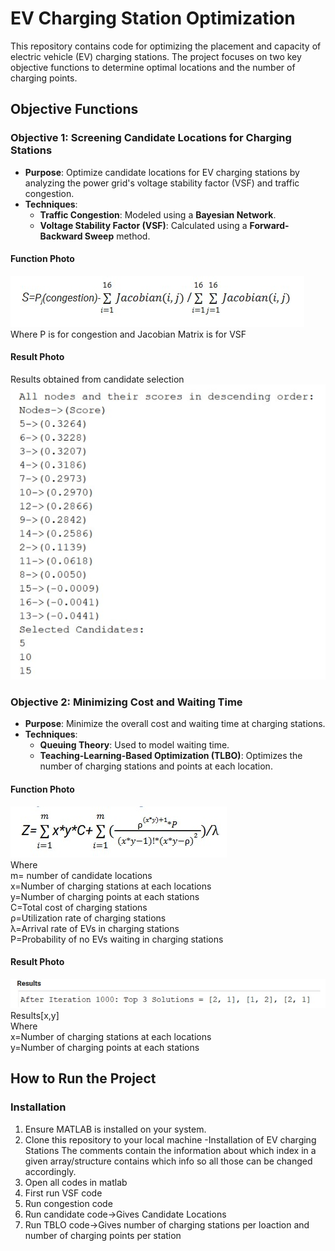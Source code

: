 # EV Charging Station Optimization

This repository contains code for optimizing the placement and capacity of electric vehicle (EV) charging stations. The project focuses on two key objective functions to determine optimal locations and the number of charging points.

## Objective Functions

### Objective 1: Screening Candidate Locations for Charging Stations

- **Purpose**: Optimize candidate locations for EV charging stations by analyzing the power grid's voltage stability factor (VSF) and traffic congestion.
- **Techniques**:
  - **Traffic Congestion**: Modeled using a **Bayesian Network**.
  - **Voltage Stability Factor (VSF)**: Calculated using a **Forward-Backward Sweep** method.
  
#### Function Photo
![Objective 1 Function](ob_1.jpg)<br />
Where P is for congestion and Jacobian Matrix is for VSF<br />

#### Result Photo
Results obtained from candidate selection
![Objective 1 Results](result_1.jpg)


### Objective 2: Minimizing Cost and Waiting Time

- **Purpose**: Minimize the overall cost and waiting time at charging stations.
- **Techniques**:
  - **Queuing Theory**: Used to model waiting time.
  - **Teaching-Learning-Based Optimization (TLBO)**: Optimizes the number of charging stations and points at each location.

#### Function Photo
![Objective 2 Function](ob_2.jpg)<br />
Where<br />
m= number of candidate locations<br />
x=Number of charging stations at each locations<br />
y=Number of charging points at each stations<br />
C=Total cost of charging stations<br />
ρ=Utilization rate of charging stations<br />
λ=Arrival rate of EVs in charging stations<br />
P=Probability of no EVs waiting in charging stations<br />

#### Result Photo
![Objective 2 Results](result_2.jpg)<br />
Results[x,y]<br />
Where<br />
x=Number of charging stations at each locations<br />
y=Number of charging points at each stations<br />

## How to Run the Project

### Installation
1. Ensure MATLAB is installed on your system.
2. Clone this repository to your local machine
-Installation of EV charging Stations
The comments contain the information about which index in a given array/structure contains which info so all those can be changed accordingly.
1. Open all codes in matlab 
2. First run VSF code
3. Run congestion code
4. Run candidate code->Gives Candidate Locations
5. Run TBLO code->Gives number of charging stations per loaction and number of charging points per station
